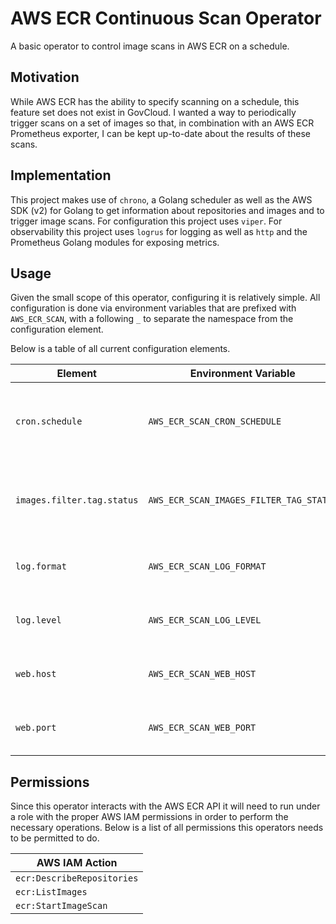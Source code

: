 # AWS ECR Continuous Scan Operator
A basic operator to control image scans in AWS ECR on a schedule.

## Motivation
While AWS ECR has the ability to specify scanning on a schedule, this feature set does not exist in GovCloud. I wanted a way to periodically trigger scans on a set of images so that, in combination with an AWS ECR Prometheus exporter, I can be kept up-to-date about the results of these scans.

## Implementation
This project makes use of `chrono`, a Golang scheduler as well as the AWS SDK (v2) for Golang to get information about repositories and images and to trigger image scans. For configuration this project uses `viper`. For observability this project uses `logrus` for logging as well as `http` and the Prometheus Golang modules for exposing metrics.

## Usage
Given the small scope of this operator, configuring it is relatively simple.
All configuration is done via environment variables that are prefixed with `AWS_ECR_SCAN`, with a following `_` to separate the namespace from the configuration element.

Below is a table of all current configuration elements.

| Element | Environment Variable | Default | Values | Description |
| --- | --- | --- | --- | --- |
| `cron.schedule` | `AWS_ECR_SCAN_CRON_SCHEDULE` | `0 0 0 * * *` | N/A | The cron schedule for triggering the scan operator. |
| `images.filter.tag.status` | `AWS_ECR_SCAN_IMAGES_FILTER_TAG_STATUS` | `any` | `any`,`tagged`,`untagged` | Filter images to trigger scans on by tag status. |
| `log.format` | `AWS_ECR_SCAN_LOG_FORMAT` | `logfmt` | `json`,`logfmt`,`text` | The format of the logging output. |
| `log.level` | `AWS_ECR_SCAN_LOG_LEVEL` | `info` | `debug`,`info`,`warn`,`error`,`fatal` | The log level for the logging output. |
| `web.host` | `AWS_ECR_SCAN_WEB_HOST` | `127.0.0.1` | N/A | The host to bind to for the webserver. |
| `web.port` | `AWS_ECR_SCAN_WEB_PORT` | `2112` | N/A | The port to bind to for the webserver. |

## Permissions
Since this operator interacts with the AWS ECR API it will need to run under a role with the proper AWS IAM permissions in order to perform the necessary operations. Below is a list of all permissions this operators needs to be permitted to do.

| AWS IAM Action |
| --- |
| `ecr:DescribeRepositories` |
| `ecr:ListImages` |
| `ecr:StartImageScan` |